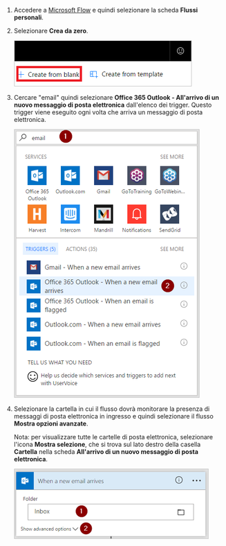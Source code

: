 1. Accedere a [Microsoft Flow](https://flow.microsoft.com) e quindi selezionare la scheda **Flussi personali**.
2. Selezionare **Crea da zero**.
   
    ![flusso vuoto](media/email-triggers/email-triggers-create-blank.png)
3. Cercare "email" quindi selezionare **Office 365 Outlook - All'arrivo di un nuovo messaggio di posta elettronica** dall'elenco dei trigger. Questo trigger viene eseguito ogni volta che arriva un messaggio di posta elettronica.
   
    ![trigger di posta elettronica](media/email-triggers/email-triggers-1.png)
4. Selezionare la cartella in cui il flusso dovrà monitorare la presenza di messaggi di posta elettronica in ingresso e quindi selezionare il flusso **Mostra opzioni avanzate**.
   
     Nota: per visualizzare tutte le cartelle di posta elettronica, selezionare l'icona **Mostra selezione**, che si trova sul lato destro della casella **Cartella** nella scheda **All'arrivo di un nuovo messaggio di posta elettronica**.
   
    ![proprietà della cartella](media/email-triggers/email-triggers-subject-folder.png)

